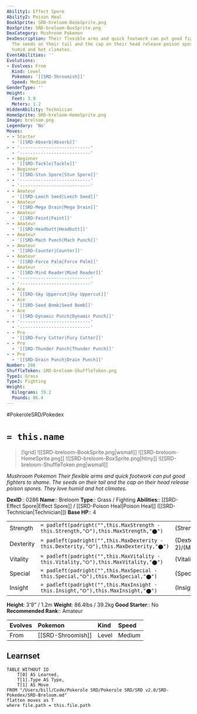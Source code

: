```yaml
---
Ability1: Effect Spore
Ability2: Poison Heal
BookSprite: SRD-breloom-BookSprite.png
BoxSprite: SRD-breloom-BoxSprite.png
DexCategory: Mushroom Pokemon
DexDescription: Their flexible arms and quick footwork can put good fighters to shame.
  The seeds on their tail and the cap on their head release poison spores. They love
  humid and hot climates.
EventAbilities: ''
Evolutions:
- Evolves: From
  Kind: Level
  Pokemon: '[[SRD-Shroomish]]'
  Speed: Medium
GenderType: ''
Height:
  Feet: 3.9
  Meters: 1.2
HiddenAbility: Technician
HomeSprite: SRD-breloom-HomeSprite.png
Image: breloom.png
Legendary: 'No'
Moves:
- - Starter
  - '[[SRD-Absorb|Absorb]]'
- - '---------------------------'
  - '---------------------------'
- - Beginner
  - '[[SRD-Tackle|Tackle]]'
- - Beginner
  - '[[SRD-Stun Spore|Stun Spore]]'
- - '---------------------------'
  - '---------------------------'
- - Amateur
  - '[[SRD-Leech Seed|Leech Seed]]'
- - Amateur
  - '[[SRD-Mega Drain|Mega Drain]]'
- - Amateur
  - '[[SRD-Feint|Feint]]'
- - Amateur
  - '[[SRD-Headbutt|Headbutt]]'
- - Amateur
  - '[[SRD-Mach Punch|Mach Punch]]'
- - Amateur
  - '[[SRD-Counter|Counter]]'
- - Amateur
  - '[[SRD-Force Palm|Force Palm]]'
- - Amateur
  - '[[SRD-Mind Reader|Mind Reader]]'
- - '---------------------------'
  - '---------------------------'
- - Ace
  - '[[SRD-Sky Uppercut|Sky Uppercut]]'
- - Ace
  - '[[SRD-Seed Bomb|Seed Bomb]]'
- - Ace
  - '[[SRD-Dynamic Punch|Dynamic Punch]]'
- - '---------------------------'
  - '---------------------------'
- - Pro
  - '[[SRD-Fury Cutter|Fury Cutter]]'
- - Pro
  - '[[SRD-Thunder Punch|Thunder Punch]]'
- - Pro
  - '[[SRD-Drain Punch|Drain Punch]]'
Number: 286
ShuffleToken: SRD-breloom-ShuffleToken.png
Type1: Grass
Type2: Fighting
Weight:
  Kilograms: 39.2
  Pounds: 86.4
---
```


#PokeroleSRD/Pokedex

# `= this.name`

> [!grid]
> ![[SRD-breloom-BookSprite.png|wsmall]]
> ![[SRD-breloom-HomeSprite.png]]
> ![[SRD-breloom-BoxSprite.png|htiny]]
> ![[SRD-breloom-ShuffleToken.png|wsmall]]


*Mushroom Pokemon*
*Their flexible arms and quick footwork can put good fighters to shame. The seeds on their tail and the cap on their head release poison spores. They love humid and hot climates.*

**DexID**:: 0286
**Name**:: Breloom
**Type**:: Grass / Fighting
**Abilities**:: [[SRD-Effect Spore|Effect Spore]] / [[SRD-Poison Heal|Poison Heal]] ([[SRD-Technician|Technician]])
**Base HP**:: 4

|           |                                                                                        |                                          |
| --------- | -------------------------------------------------------------------------------------- | ---------------------------------------- |
| Strength  | `= padleft(padright("",this.MaxStrength - this.Strength,"⭘"),this.MaxStrength,"⬤")`    | (Strength::3)/(MaxStrength::7)   |
| Dexterity | `= padleft(padright("",this.MaxDexterity - this.Dexterity,"⭘"),this.MaxDexterity,"⬤")` | (Dexterity:: 2)/(MaxDexterity::5) |
| Vitality  | `= padleft(padright("",this.MaxVitality - this.Vitality,"⭘"),this.MaxVitality,"⬤")`    | (Vitality::2)/(MaxVitality::5)   |
| Special   | `= padleft(padright("",this.MaxSpecial - this.Special,"⭘"),this.MaxSpecial,"⬤")`       | (Special::2)/(MaxSpecial::4)     |
| Insight   | `= padleft(padright("",this.MaxInsight - this.Insight,"⭘"),this.MaxInsight,"⬤")`       | (Insight::2)/(MaxInsight::4)     |

**Height**: 3'9" / 1.2m
**Weight**: 86.4lbs / 39.2kg
**Good Starter**:: No
**Recommended Rank**:: Amateur

| Evolves   | Pokemon           | Kind   | Speed   |
|:----------|:------------------|:-------|:--------|
| From      | [[SRD-Shroomish]] | Level  | Medium  |

## Learnset

```dataview
TABLE WITHOUT ID
    T[0] AS Learned,
    T[1].Type AS Type,
    T[1] AS Move
FROM "/Users/bill/Code/Pokerole SRD/Pokerole SRD/SRD v2.0/SRD-Pokedex/SRD-Breloom.md"
flatten moves as T
where file.path = this.file.path
```

